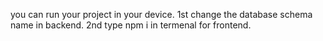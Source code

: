 you can run your project in your device.
1st change the database schema name in backend.
2nd type npm i in termenal for frontend.